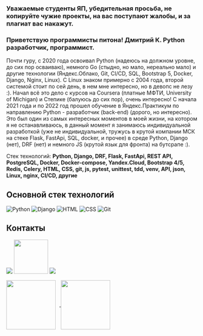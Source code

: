 ### Уважаемые студенты ЯП, убедительная просьба, не копируйте чужие проекты, на вас поступают жалобы, и за плагиат вас накажут.

### Приветствую программисты питона! Дмитрий К. Python разработчик, программист.
Почти гуру, с 2020 года освоивал Python (надеюсь на должном уровне, до сих пор осваиваю), немного Go (стыдно, но мало, нереально мало) и другие технологии (Яндекс.Облако, Git, CI/CD, SQL, Bootstrap 5, Docker, Django, Nginx, Linux). С Linux знаком примерно с 2004 года, второй системой стоит по сей день, в нем мне интересно, но в девопс не лезу :).
Начал всё это дело с курсов на Coursera (платные МФТИ, University of Michigan) и Степике (балуюсь до сих пор), очень интересно! C начала 2021 года и по 2022 год прошел обучение в Яндекс.Практикум по направлению Python - разработчик (back-end) (дорого, но интересно). Это был один из самых интересных моментов в моей жизни, на котором я не останавливаюсь, в данный момент я занимаюсь индивидуальной разработкой (уже не индивидуальной, тружусь в крутой компании МСК на стеке Flask, FastApi, SQL, docker, и прочее) в среде Python, Django (нет), DRF (нет) и немного JS (крутой язык для фронта) на бутсрапе :).

Стек технологий:
**Python, Django, DRF, Flask, FastApi, REST API, PostgreSQL, Docker, Docker-compose, Yandex.Cloud, Bootstrap 4/5, Redis, Celery, HTML, CSS, git, js, pytest, unittest, tdd, venv, API, json, Linux, nginx, CI/CD, другие**

## Основной стек технологий
![Python](/svg/python.svg)
![Django](/svg/django.svg)
![HTML](/svg/html-5.svg)
![CSS](/svg/css3.svg)
![Git](/svg/git.svg)

## Контакты
[<img src="./svg/telegram.svg">](https://t.me/Dmitriy_id)
[<img src="./svg/gmail.svg" width="90px" height="90px">](mailto:thebrootos@gmail.com)
[<img src="./svg/Linkedin.svg">](https://www.linkedin.com/in/dmitriy-klepikov/)

<div>
<a href="https://github-readme-stats.vercel.app/api?username=themasterid&hide=contribs&show_icons=true&theme=dark">
  <img  align="center" height="130" style="margin-right: 10px" src="https://github-readme-stats.vercel.app/api?username=themasterid&hide=contribs&show_icons=true&theme=dark" />
</a>
<a href="https://github-readme-stats.vercel.app/api/top-langs/?username=themasterid&layout=compact&theme=dark">
  <img align="center" height="130" src="https://github-readme-stats.vercel.app/api/top-langs/?username=themasterid&layout=compact&theme=dark" />
</a>
</div>
